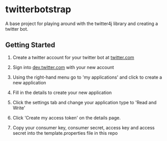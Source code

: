 twitterbotstrap
===================

A base project for playing around with the twitter4j library and creating a twitter bot.


Getting Started
----------------

1. Create a twitter account for your twitter bot at [twitter.com](http://twitter.com)

2. Sign into [dev.twitter.com](http://dev.twitter.com) with your new account

3. Using the right-hand menu go to 'my applications' and click to create a new application

4. Fill in the details to create your new application

5. Click the settings tab and change your application type to 'Read and Write' 

6. Click 'Create my access token' on the details page.

7. Copy your consumer key, consumer secret, access key and access secret into the template.properties file in this repo



